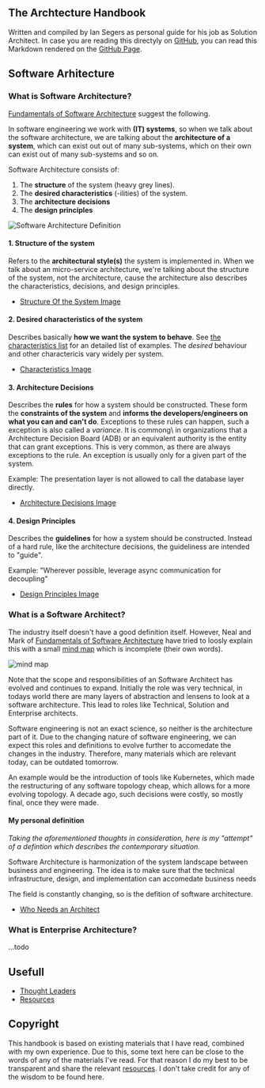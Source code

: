 ## The Archtecture Handbook
Written and compiled by Ian Segers as personal guide for his job as Solution Architect.
In case you are reading this directyly on [GitHub](https://github.com/SegersIan/architecture-handbook), you can read this Markdown rendered on the [GitHub Page](https://segersian.github.io/architecture-handbook/).

## Software Arhitecture

### What is Software Architecture?

[Fundamentals of Software Architecture](https://fundamentalsofsoftwarearchitecture.com/) suggest the following.

In software engineering we work with **(IT) systems**, so when we talk about the software architecture, we are talking about the **architecture of a system**, which can exist out out of many sub-systems, which on their own can exist out of many sub-systems and so on.

Software Architecture consists of:
1. The **structure** of the system (heavy grey lines).
2. The **desired characteristics** (-ilities) of the system.
3. The **architecture decisions**
4. The **design principles**

![Software Architecture Definition](https://fundamentalsofsoftwarearchitecture.com/images/book/fosa_0102.png)

#### 1. Structure of the system

Refers to the **architectural style(s)** the system is implemented in. 
When we talk about an micro-service architecture, we're talking about the structure of the system, not the architecture, cause the architecture also describes the characteristics, decisions, and design principles.

* [Structure Of the System Image](https://fundamentalsofsoftwarearchitecture.com/images/book/fosa_0103.png)

#### 2. Desired characteristics of the system

Describes basically **how we want the system to behave**. See [the characteristics list](architecture-characteristics.md) for an detailed list of examples. The *desired* behaviour and other charactericis vary widely per system.

* [Characteristics Image](https://fundamentalsofsoftwarearchitecture.com/images/book/fosa_0104.png)

#### 3. Architecture Decisions

Describes the **rules** for how a system should be constructed. These form the **constraints of the system** and **informs the developers/engineers on what you can and can't do**.
Exceptions to these rules can happen, such a exception is also called a *variance*. It is commong\ in organizations that a Architecture Decision Board (ADB) or an equivalent authority is the entity that can grant exceptions. This is very common, as there are always exceptions to the rule. An exception is usually only for a given part of the system.

Example: The presentation layer is not allowed to call the database layer directly.

* [Architecture Decisions Image](https://fundamentalsofsoftwarearchitecture.com/images/book/fosa_0105.png)

#### 4. Design Principles

Describes the **guidelines** for how a system should be constructed. Instead of a hard rule, like the architecture decisions, the guideliness are intended to "guide".

Example: "Wherever possible, leverage async communication for decoupling"

* [Design Principles Image](https://fundamentalsofsoftwarearchitecture.com/images/book/fosa_0106.png)

### What is a Software Architect?

The industry itself doesn't have a good definition itself. However, Neal and Mark of [Fundamentals of Software Architecture](https://fundamentalsofsoftwarearchitecture.com/) have tried to loosly explain this with a small [mind map](https://fundamentalsofsoftwarearchitecture.com/images/book/fosa_0101.png) which is incomplete (their own words).

![mind map](https://fundamentalsofsoftwarearchitecture.com/images/book/fosa_0101.png)

Note that the scope and responsibilities of an Software Architect has evolved and continues to expand. Initially the role was very technical, in todays world there are many layers of abstraction and lensens to look at a software architecture. This lead to roles like Technical, Solution and Enterprise architects.

Software engineering is not an exact science, so neither is the architecture part of it. Due to the changing nature of software engineering, we can expect this roles and definitions to evolve further to accomedate the changes in the industry. Therefore, many materials which are relevant today, can be outdated tomorrow. 

An example would be the introduction of tools like Kubernetes, which made the restructuring of any software topology cheap, which allows for a more evolving topology. A decade ago, such decisions were costly, so mostly final, once they were made.

#### My personal definition

*Taking the aforementioned thoughts in consideration, here is my "attempt" of a defintion which describes the contemporary situation.*

Software Architecture is harmonization of the system landscape between business and engineering. The idea is to make sure that the technical infrastructure, design, and implementation can accomedate business needs

The field is constantly changing, so is the defition of software architecture.

* [Who Needs an Architect](https://martinfowler.com/ieeeSoftware/whoNeedsArchitect.pdf)

### What is Enterprise Architecture?

...todo

## Usefull

* [Thought Leaders](thought-leaders.md)
* [Resources](resources.md)

## Copyright

This handbook is based on existing materials that I have read, combined with my own experience. Due to this, some text here can be close to the words of any of the materials I've read. For that reason I do my best to be transparent and share the relevant [resources](resources.md). I don't take credit for any of the wisdom to be found here.